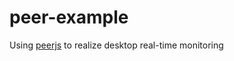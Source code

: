 # peer-example
Using [peerjs](https://github.com/peers/peerjs) to realize desktop real-time monitoring
